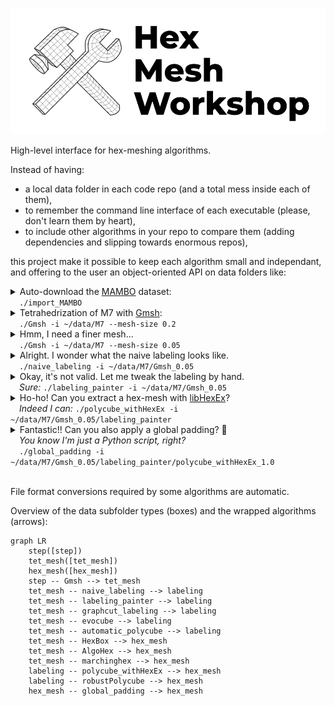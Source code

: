 <p align="center">
  <picture>
    <source media="(prefers-color-scheme: dark)" srcset="img/logo_white.png">
    <source media="(prefers-color-scheme: light)" srcset="img/logo_black.png">
    <img alt="HexMeshWorkshop logo" src="img/logo_black.png">
  </picture>
</p>

High-level interface for hex-meshing algorithms.

Instead of having:
- a local data folder in each code repo (and a total mess inside each of them),
- to remember the command line interface of each executable (please, don't learn them by heart),
- to include other algorithms in your repo to compare them (adding dependencies and slipping towards enormous repos),

this project make it possible to keep each algorithm small and independant, and offering to the user an object-oriented API on data folders like:

<!-- import_MAMBO -->

<details>
<summary>
    Auto-download the <a href="https://gitlab.com/franck.ledoux/mambo">MAMBO</a> dataset:<br/>
    &emsp;<code>./import_MAMBO</code>
</summary>

```diff
  📂~/data
+   📁B0
+   📁B1
+   ...
+   📁S45
```

</details>

<!-- Gmsh -->

<details>
<summary>
    Tetrahedrization of M7 with <a href="http://gmsh.info/">Gmsh</a>:<br/>
    &emsp;<code>./Gmsh -i ~/data/M7 --mesh-size 0.2</code>
</summary>

<table>
<tr><td>

```diff
  📂~/data
    📂M7
+     📂Gmsh_0.2
+       📄tet.mesh
+       📄surface.obj
```

</td><td><img src="img/Gmsh_coarse.png" style="height: 20em" alt="coarse mesh of the M7 model"/></td></tr>
</table>

</details>

<!-- Gmsh, finer mesh -->

<details>
<summary>
    Hmm, I need a finer mesh...</a><br/>
    &emsp;<code>./Gmsh -i ~/data/M7 --mesh-size 0.05</code>
</summary>

<table>
<tr><td>

```diff
  📂~/data
    📂M7
      📁Gmsh_0.2
+     📂Gmsh_0.05
+       📄tet.mesh
+       📄surface.obj
```

</td><td><img src="img/Gmsh_fine.png" style="height: 20em" alt="fine mesh of the M7 model"/></td></tr>
</table>

</details>

<!-- naive_labeling -->

<details> 
<summary>
    Alright. I wonder what the naive labeling looks like.</a><br/>
    &emsp;<code>./naive_labeling -i ~/data/M7/Gmsh_0.05</code>
</summary>

<table>
<tr><td>

```diff
  📂~/data
    📂M7
      📁Gmsh_0.2
      📂Gmsh_0.05
+       📂naive_labeling
+         📄surface_labeling.txt
        📄tet.mesh
        📄surface.obj
```

</td><td><img src="img/naive_labeling.png" style="height: 20em" alt="naive labeling computed on the tetrahedral mesh"/></td></tr>
</table>

</details>

<!-- labeling_painter -->

<details> 
<summary>
    Okay, it's not valid. Let me tweak the labeling by hand.</a><br/>
    &emsp;<em>Sure:</em> <code>./labeling_painter -i ~/data/M7/Gmsh_0.05</code>
</summary>

<table>
<tr><td>

```diff
  📂~/data
    📂M7
      📁Gmsh_0.2
      📂Gmsh_0.05
        📁naive_labeling
+       📂labeling_painter
+         📄surface_labeling.txt
        📄tet.mesh
        📄surface.obj
```

</td><td><img src="img/labeling_painter.png" style="height: 20em" alt="a labeling obtained with labeling_painter"/></td></tr>
</table>

</details>

</details>

<!-- polycube_withHexEx -->

<details> 
<summary>
    Ho-ho! Can you extract a hex-mesh with <a href="https://www.graphics.rwth-aachen.de/software/libHexEx/">libHexEx</a>?<br/>
    &emsp;<em>Indeed I can:</em> <code>./polycube_withHexEx -i ~/data/M7/Gmsh_0.05/labeling_painter</code>
</summary>

<table>
<tr><td>

```diff
  📂~/data
    📂M7
      📁Gmsh_0.2
      📂Gmsh_0.05
        📁naive_labeling
        📂labeling_painter
+         📂polycube_withHexEx_1.0
+           📄hex.mesh
          📄surface_labeling.txt
        📄tet.mesh
        📄surface.obj
```

</td><td><img src="img/polycube_withHexEx.png" style="height: 20em" alt="hexmesh obtained with polycube_withHexEx"/></td></tr>
</table>

</details>

<!-- global_padding -->

<details> 
<summary>
    Fantastic!! Can you also apply a global padding? 🥺<br/>
    &emsp;<em>You know I'm just a Python script, right?</em><br/>
    &emsp;<code>./global_padding -i ~/data/M7/Gmsh_0.05/labeling_painter/polycube_withHexEx_1.0</code>
</summary>

<table>
<tr><td>

```diff
  📂~/data
    📂M7
      📁Gmsh_0.2
      📂Gmsh_0.05
        📁naive_labeling
        📂labeling_painter
          📂polycube_withHexEx_1.0
+           📂global_padding
+             📄hex.mesh
            📄hex.mesh
          📄surface_labeling.txt
        📄tet.mesh
        📄surface.obj
```

</td><td><img src="img/global_padding.png" style="height: 20em" alt="hexmesh post-processed with a global padding"/></td></tr>
</table>

</details><br/>

File format conversions required by some algorithms are automatic.

Overview of the data subfolder types (boxes) and the wrapped algorithms (arrows):

```mermaid
graph LR
    step([step])
    tet_mesh([tet_mesh])
    hex_mesh([hex_mesh])
    step -- Gmsh --> tet_mesh
    tet_mesh -- naive_labeling --> labeling
    tet_mesh -- labeling_painter --> labeling
    tet_mesh -- graphcut_labeling --> labeling
    tet_mesh -- evocube --> labeling
    tet_mesh -- automatic_polycube --> labeling
    tet_mesh -- HexBox --> hex_mesh
    tet_mesh -- AlgoHex --> hex_mesh
    tet_mesh -- marchinghex --> hex_mesh
    labeling -- polycube_withHexEx --> hex_mesh
    labeling -- robustPolycube --> hex_mesh
    hex_mesh -- global_padding --> hex_mesh
```
